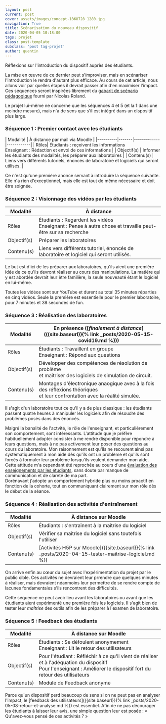```yaml
---
layout: post
current: post
cover: assets/images/concept-1868728_1280.jpg
navigation: True
title: Scénarisation du nouveau dispositif
date: 2020-04-05 10:18:00
tags: projet
class: post-template
subclass: 'post tag-projet'
author: quentin
---
```


Réflexions sur l'introduction du dispositif auprès des étudiants.

La mise en œuvre de ce dernier peut s'improviser, mais en scénariser l'introduction le rendra d'autant plus efficace.
Au cours de cet article, nous allons voir par quelles étapes il devrait passer afin d'en maximiser l'impact.
Ces séquences seront inspirées librement du [gabarit de scénario pédagogique](assets/scenario/Gabarit_ESNU_ScenarioPedagogique.pdf) fourni par Nicolas Roland.

Le projet lui-même ne concerne que les séquences 4 et 5 (et la 1 dans une moindre mesure), mais n'a de sens que s'il est intégré dans un dispositif plus large.


### Séquence 1 : Premier contact avec les étudiants

| Modalité | À distance par mail via Moodle |
|----------|-------|-------------|------------|
| Rôles| Étudiants : reçoivent les informations<br />Enseignant : Rédaction et envoi de ces informations | 
| Objectif(s) | Informer les étudiants des modalités, les préparer aux laboratoires |
| Contenu(s) | Liens vers différents tutoriels, énoncés de laboratoire et logiciels qui seront utilisés. |

Ce n'est qu'une première anonce servant à introduire la séquence suivante.
Elle n'a rien d'exceptionnel, mais elle est tout de même nécessaire et doit être soignée.


### Séquence 2 : Visionnage des vidéos par les étudiants

| Modalité | À distance |
|----------|-------|
| Rôles| Étudiants : Regardent les vidéos<br />Enseignant : Pense à autre chose et travaille peut-être sur sa recherche | 
| Objectif(s) | Préparer les laboratoires |
| Contenu(s) | Liens vers différents tutoriel, énoncés de laboratoire et logiciel qui seront utilisés. |

Le but est d'ici de les préparer aux laboratoires, qu'ils aient une première idée de ce qu'ils devront réaliser au cours des manipulations.
La matière qui y est abordée devrait leur être familière, la seule nouveauté étant le logiciel en lui-même.

Toutes les vidéos sont sur YouTube et durent au total 35 minutes réparties en cinq vidéos. Seule la première est essentielle pour le premier laboratoire, pour 7 minutes et 38 secondes de fun.


### Séquence 3 : Réalisation des laboratoires

| Modalité | En présence ([*finalement à distance*]({{site.baseurl}}{% link _posts/2020-05-15-covid19.md %})) |
|----------|-------|
| Rôles| Étudiants : Travaillent en groupe<br />Enseignant : Répond aux questions | 
| Objectif(s) | Développer des compétences de résolution de problème<br />et maîtriser des logiciels de simulation de circuit. |
| Contenu(s) | Montages d'électronique anaogique avec à la fois des réflexions théoriques<br/> et leur confrontation avec la réalité simulée. |

Il s'agit d'un laboratoire tout ce qu'il y a de plus classique : les étudiants passent quatre heures à manipuler les logiciels afin de résoudre des problèmes posés dans des énoncés.

Malgré la banalité de l'actvité, le rôle de l'enseignant, et particulièrement son comportement, sont intéressants.
L'attitude que je préfère habituellement adopter consister à me rendre disponible pour répondre à leurs questions, mais à ne pas activement leur poser des questions au cours du laboratoire.
Mon raisonnement est qu'ils ne recourent ainsi pas systématiquement à mon aide dès qu'ils ont un problème et qu'ils sont forcés à formuler leur problème lorsqu'ils veulent demander mon aide.  
Cette attitude m'a cependant été reprochée au cours d'une [évaluation des enseignements par les étudiants](https://www.ulb.be/fr/aides-services-et-accompagnement/votre-avis-compte), sans doute par manque de communication et de clareté de ma part.  
Dorénavant j'adopte un comportement hybride plus ou moins proactif en fonction de la cohorte, tout en communiquant clairement sur mon rôle dès le début de la séance.


### Séquence 4 : Réalisation des activités d'entraînement

| Modalité | À distance sur Moodle |
|----------|-----------------------|
| Rôles| Étudiants : s'entraînent à la maîtrise du logiciel | 
| Objectif(s) | Vérifier sa maîtrise du logiciel sans toutefois l'utiliser |
| Contenu(s) | [Activités H5P sur Moodle]({{site.baseurl}}{% link _posts/2020-04-15-tester-maitrise-logiciel.md %}) |

On arrive enfin au cœur du sujet avec l'expérimentation du projet par le public cible.
Ces activités ne devraient leur prrendre que quelques minutes à réaliser, mais devraient néanmoins leur permettre de se rendre compte de lacunes fondamentales s'ils rencontrent des difficultés.

Cette séquence ne peut avoir lieu avant les laboratoires ou avant que les étudiants aient expérimenté une première fois les logiciels. Il s'agit bien de tester leur *maîtrise* des outils afin de les préparer à l'examen de laboratoire.


### Séquence 5 : Feedback des étudiants

| Modalité | À distance sur Moodle |
|----------|-----------------------|
| Rôles| Étudiants : Se défoulent anonymement<br />Enseignant : Lit le retour des utilisateurs | 
| Objectif(s) | Pour l'étudiant : Réfléchir à ce qu'il vient de réaliser et à l'adéquation du dispositif <br />Pour l'enseignant : Améliorer le dispositif fort du retour des utilisateurs|
| Contenu(s) | Module de Feedback anonyme |

Parce qu'un dispositif perd beaucoup de sens si on ne peut pas en analyser l'impact, le [feedback des utilisateurs]({{site.baseurl}}{% link _posts/2020-05-08-retour-et-analyse.md %}) est essentiel.
Afin de ne pas décourager les étudiants à laisser leur avis, une simple question leur est posée : « Qu'avez-vous pensé de ces activités ? »

